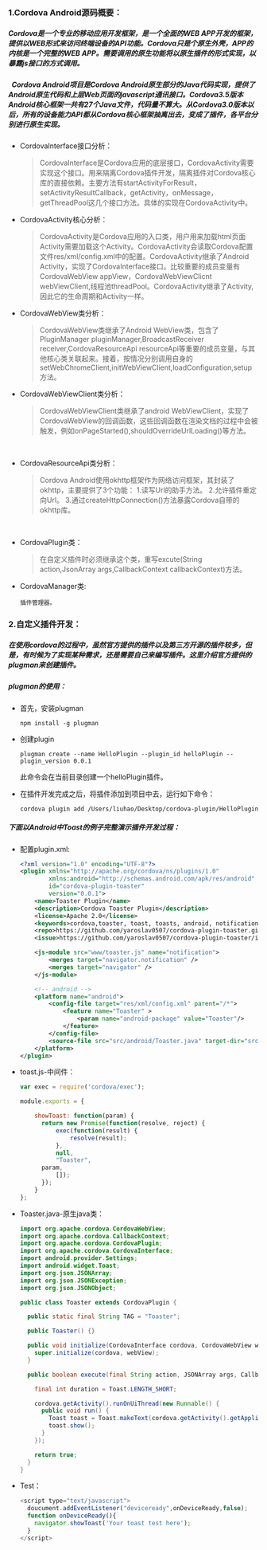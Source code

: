 ### 1.Cordova Android源码概要：

#####   Cordova是一个专业的移动应用开发框架，是一个全面的WEB APP开发的框架，提供以WEB形式来访问终端设备的API功能。Cordova只是个原生外壳，APP的内核是一个完整的WEB APP。需要调用的原生功能将以原生插件的形式实现，以暴露js接口的方式调用。

#####    Cordova Android项目是Cordova Android原生部分的Java代码实现，提供了Android原生代码和上层Web页面的javascript通讯接口。Cordova3.5版本Android核心框架一共有27个Java文件，代码量不算大。从Cordova3.0版本以后，所有的设备能力API都从Cordova核心框架抽离出去，变成了插件，各平台分别进行原生实现。

- CordovaInterface接口分析：

  >   CordovaInterface是Cordova应用的底层接口，CordovaActivity需要实现这个接口。用来隔离Cordova插件开发，隔离插件对Cordova核心库的直接依赖。主要方法有startActivityForResult，setActivityResultCallback，getActivity，onMessage，getThreadPool这几个接口方法。具体的实现在CordovaActivity中。

- CordovaActivity核心分析：

  > CordovaActivity是Cordova应用的入口类，用户用来加载html页面Activity需要加载这个Activity。CordovaActivity会读取Cordova配置文件res/xml/config.xml中的配置。CordovaActivity继承了Android Activity，实现了CordovaInterface接口。比较重要的成员变量有CordovaWebView appView，CordovaWebViewClicnt webViewClient,线程池threadPool。CordovaActivity继承了Activity,因此它的生命周期和Activity一样。

- CordovaWebView类分析：

  >   CordovaWebView类继承了Android WebView类，包含了PluginManager pluginManager,BroadcastReceiver receiver,CordovaResourceApi resourceApi等重要的成员变量，与其他核心类关联起来。接着，按情况分别调用自身的setWebChromeClient,initWebViewClient,loadConfiguration,setup方法。

- CordovaWebViewClient类分析：

  >   CordovaWebViewClient类继承了android WebViewClient，实现了CordovaWebView的回调函数，这些回调函数在渲染文档的过程中会被触发，例如onPageStarted(),shouldOverrideUrlLoading()等方法。

  ​

- CordovaResourceApi类分析：


  >   Cordova Android使用okhttp框架作为网络访问框架，其封装了okhttp，主要提供了3个功能：
  >   	1.读写Url的助手方法。
  >   	2.允许插件重定向Url。
  >   	3.通过createHttpConnection()方法暴露Cordova自带的okhttp库。

  ​

- CordovaPlugin类：

  > 在自定义插件时必须继承这个类，重写excute(String action,JsonArray args,CallbackContext callbackContext)方法。

- CordovaManager类:

  ```
  插件管理器。
  ```



### 2.自定义插件开发：

##### 在使用cordova的过程中，虽然官方提供的插件以及第三方开源的插件较多，但是，有时候为了实现某种需求，还是需要自己来编写插件。这里介绍官方提供的plugman来创建插件。

##### plugman的使用：

- 首先，安装plugman

  ```
  npm install -g plugman
  ```

- 创建plugin

  ```
  plugman create --name HelloPlugin --plugin_id helloPlugin --plugin_version 0.0.1
  ```

  此命令会在当前目录创建一个helloPlugin插件。

- 在插件开发完成之后，将插件添加到项目中去，运行如下命令：

  ```
  cordova plugin add /Users/liuhao/Desktop/cordova-plugin/HelloPlugin
  ```

##### 下面以Android中Toast的例子完整演示插件开发过程：

- 配置plugin.xml:

  ```xml
  <?xml version="1.0" encoding="UTF-8"?>
  <plugin xmlns="http://apache.org/cordova/ns/plugins/1.0"
          xmlns:android="http://schemas.android.com/apk/res/android"
          id="cordova-plugin-toaster"
          version="0.0.1">
      <name>Toaster Plugin</name>
      <description>Cordova Toaster Plugin</description>
      <license>Apache 2.0</license>
      <keywords>cordova,toaster, toast, toasts, android, notification, ionic</keywords>
      <repo>https://github.com/yaroslav0507/cordova-plugin-toaster.git</repo>
      <issue>https://github.com/yaroslav0507/cordova-plugin-toaster/issues</issue>

      <js-module src="www/toaster.js" name="notification">
          <merges target="navigator.notification" />
          <merges target="navigator" />
      </js-module>

      <!-- android -->
      <platform name="android">
          <config-file target="res/xml/config.xml" parent="/*">
              <feature name="Toaster" >
                  <param name="android-package" value="Toaster"/>
              </feature>
          </config-file>
          <source-file src="src/android/Toaster.java" target-dir="src/" />
      </platform>
  </plugin>
  ```

- toast.js-中间件：

  ```javascript
  var exec = require('cordova/exec');

  module.exports = {

      showToast: function(param) {
      	return new Promise(function(resolve, reject) {
      		exec(function(result) {
      			resolve(result);
      		},
      		null,
      		"Toaster",
  		param,
      		[]);
      	});   
      }
  };
  ```

- Toaster.java-原生java类：

  ```java
  import org.apache.cordova.CordovaWebView;
  import org.apache.cordova.CallbackContext;
  import org.apache.cordova.CordovaPlugin;
  import org.apache.cordova.CordovaInterface;
  import android.provider.Settings;
  import android.widget.Toast;
  import org.json.JSONArray;
  import org.json.JSONException;
  import org.json.JSONObject;

  public class Toaster extends CordovaPlugin {

    public static final String TAG = "Toaster";

    public Toaster() {}

    public void initialize(CordovaInterface cordova, CordovaWebView webView) {
      super.initialize(cordova, webView);
    }

    public boolean execute(final String action, JSONArray args, CallbackContext callbackContext) throws JSONException {

      final int duration = Toast.LENGTH_SHORT;

      cordova.getActivity().runOnUiThread(new Runnable() {
        public void run() {
          Toast toast = Toast.makeText(cordova.getActivity().getApplicationContext(), action, duration);
          toast.show();
        }
      });

      return true;
    }
  }
  ```

- Test：

  ```javascript
  <script type="text/javascript">
    doucument.addEventListener("deviceready",onDeviceReady,false);
    function onDeviceReady(){
      navigator.showToast('Your toast test here');
    }
  </script>
  ```

  ​

